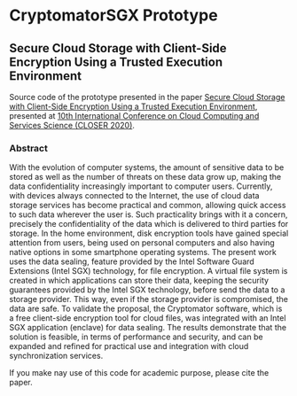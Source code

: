 # CryptomatorSGX Prototype

## Secure Cloud Storage with Client-Side Encryption Using a Trusted Execution Environment

Source code of the prototype presented in the paper [Secure Cloud Storage with Client-Side Encryption Using a Trusted Execution Environment](http://doi.org/10.5220/0009130600310043), presented at [10th International Conference on Cloud Computing and Services Science (CLOSER 2020)](http://closer.scitevents.org/?y=2020).

### Abstract
With the evolution of computer systems, the amount of sensitive data to be stored as well as the number of threats on these data grow up, making the data confidentiality increasingly important to computer users. Currently, with devices always connected to the Internet, the use of cloud data storage services has become practical and common, allowing quick access to such data wherever the user is. Such practicality brings with it a concern, precisely the confidentiality of the data which is delivered to third parties for storage. In the home environment, disk encryption tools have gained special attention from users, being used on personal computers and also having native options in some smartphone operating systems. The present work uses the data sealing, feature provided by the Intel Software Guard Extensions (Intel SGX) technology, for file encryption. A virtual file system is created in which applications can store their data, keeping the security guarantees provided by the Intel SGX technology, before send the data to a storage provider. This way, even if the storage provider is compromised, the data are safe. To validate the proposal, the Cryptomator software, which is a free client-side encryption tool for cloud files, was integrated with an Intel SGX application (enclave) for data sealing. The results demonstrate that the solution is feasible, in terms of performance and security, and can be expanded and refined for practical use and integration with cloud synchronization services.

If you make nay use of this code for academic purpose, please cite the paper.
